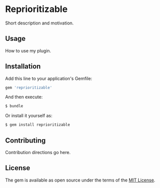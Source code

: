 # Reprioritizable
Short description and motivation.

## Usage
How to use my plugin.

## Installation
Add this line to your application's Gemfile:

```ruby
gem 'reprioritizable'
```

And then execute:
```bash
$ bundle
```

Or install it yourself as:
```bash
$ gem install reprioritizable
```

## Contributing
Contribution directions go here.

## License
The gem is available as open source under the terms of the [MIT License](https://opensource.org/licenses/MIT).
